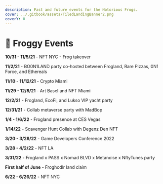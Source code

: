 ```yaml
---
description: Past and future events for the Notorious Frogs.
cover: ../.gitbook/assets/TiledLandingBanner2.png
coverY: 0
---
```


# 📅 Froggy Events

**10/31 - 11/5/21** - NFT NYC - Frog takeover

**11/2/21** - BO0N1LAND party co-hosted between Frogland, Rare Pizzas, 0N1 Force, and Ethereals

**11/10 - 11/12/21** - Crypto Miami

**11/29 - 12/8/21** - Art Basel and NFT Miami

**12/2/21** - Frogland, EcoFi, and Lukso VIP yacht party

**12/31/21** - Collab metaverse party with MadBop

**1/4 - 1/6/22** - Frogland presence at CES Vegas

**1/14/22** - Scavenger Hunt Collab with Degenz Den NFT

**3/20 - 3/28/22** - Game Developers Conference 2022

**3/28 - 4/2/22** - NFT LA

**3/31/22 -** Frogland x PASS x Nomad BLVD x Metanoise x NftyTunes party

**First half of June** - Froghodlr land claim

**6/22 - 6/26/22** - NFT NYC
